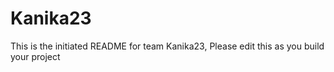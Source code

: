 # Kanika23
This is the initiated README for team Kanika23, Please edit this as you build your project

